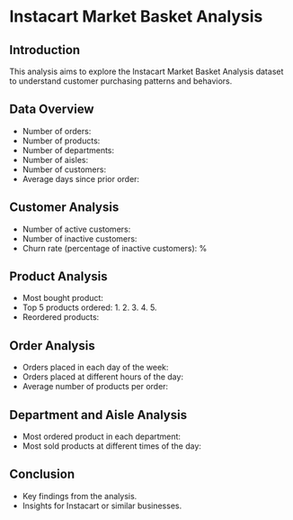 # Instacart Market Basket Analysis

## Introduction
This analysis aims to explore the Instacart Market Basket Analysis dataset to understand customer purchasing patterns and behaviors.

## Data Overview
- Number of orders: 
- Number of products: 
- Number of departments: 
- Number of aisles: 
- Number of customers: 
- Average days since prior order: 

## Customer Analysis
- Number of active customers:
- Number of inactive customers: 
- Churn rate (percentage of inactive customers): %

## Product Analysis
- Most bought product: 
- Top 5 products ordered: 
  1. 
  2. 
  3. 
  4. 
  5. 
- Reordered products: 

## Order Analysis
- Orders placed in each day of the week: 
- Orders placed at different hours of the day:
- Average number of products per order: 

## Department and Aisle Analysis
- Most ordered product in each department: 
- Most sold products at different times of the day: 

## Conclusion
- Key findings from the analysis.
- Insights for Instacart or similar businesses.
